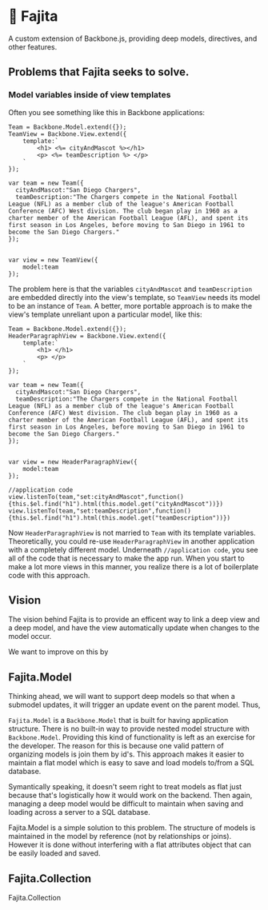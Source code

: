 # 🌮 Fajita
A custom extension of Backbone.js, providing deep models, directives, and other features.

## Problems that Fajita seeks to solve.

### Model variables inside of view templates

Often you see something like this in Backbone applications:

    Team = Backbone.Model.extend({});
    TeamView = Backbone.View.extend({
        template:`
            <h1> <%= cityAndMascot %></h1>
            <p> <%= teamDescription %> </p>   
        `
    });
    
    var team = new Team({
      cityAndMascot:"San Diego Chargers",
      teamDescription:"The Chargers compete in the National Football League (NFL) as a member club of the league's American Football Conference (AFC) West division. The club began play in 1960 as a charter member of the American Football League (AFL), and spent its first season in Los Angeles, before moving to San Diego in 1961 to become the San Diego Chargers."
    });
    
    
    var view = new TeamView({
        model:team
    });
    

The problem here is that the variables `cityAndMascot` and `teamDescription` are embedded directly into the view's template, so `TeamView` needs its model to be an instance of `Team`. A better, more portable approach is to make the view's template unreliant upon a particular model, like this:

    Team = Backbone.Model.extend({});
    HeaderParagraphView = Backbone.View.extend({
        template:`
            <h1> </h1>
            <p> </p>   
        `
    });
    
    var team = new Team({
      cityAndMascot:"San Diego Chargers",
      teamDescription:"The Chargers compete in the National Football League (NFL) as a member club of the league's American Football Conference (AFC) West division. The club began play in 1960 as a charter member of the American Football League (AFL), and spent its first season in Los Angeles, before moving to San Diego in 1961 to become the San Diego Chargers."
    });
    
    
    var view = new HeaderParagraphView({
        model:team
    });
    
    //application code
    view.listenTo(team,"set:cityAndMascot",function(){this.$el.find("h1").html(this.model.get("cityAndMascot"))})
    view.listenTo(team,"set:teamDescription",function(){this.$el.find("h1").html(this.model.get("teamDescription"))})

Now `HeaderParagraphView` is not married to `Team` with its template variables. Theoretically, you could re-use `HeaderParagraphView` in another application with a completely different model. Underneath `//application code`, you see all of the code that is necessary to make the app run. When you start to make a lot more views in this manner, you realize there is a lot of boilerplate code with this approach. 


## Vision

The vision behind Fajita is to provide an efficent way to link a deep view and a deep model, and have the view automatically update when changes to the model occur. 

We want to improve on this by 

## Fajita.Model

Thinking ahead, we will want to support deep models so that when a submodel updates, it will trigger an update event on the parent model. 
Thus, 

`Fajita.Model` is a `Backbone.Model` that is built for having application structure. 
There is no built-in way to provide nested model structure with `Backbone.Model`.
Providing this kind of functionality is left as an exercise for the developer.
The reason for this is because one valid pattern of organizing models is join them by id's. 
This approach makes it easier to maintain a flat model which is easy to save and load models to/from a SQL database.

Symantically speaking, it doesn't seem right to treat models as flat just because that's logistically how it would work on the backend.
Then again, managing a deep model would be difficult to maintain when saving and loading across a server to a SQL database.

Fajita.Model is a simple solution to this problem. The structure of models is maintained in the model by reference (not by relationships or joins). 
However it is done without interfering with a flat attributes object that can be easily loaded and saved.


## Fajita.Collection

Fajita.Collection
